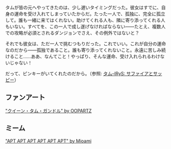<!-- title: タム・ガンドル -->
<!-- status: 生存 -->

タムが皆の元へやってきたのは、少し遅いタイミングだった。彼女はすでに、自身の運命を受け入れてしまっていたからだ。たった一人で、孤独に、完全に孤立して。誰も一緒に来てはくれない。助けてくれる人も、隣に寄り添ってくれる人もいない。すべてを、この一人で成し遂げなければならない――たとえ、複数人での攻略が必須とされるダンジョンでさえ、その例外ではないと？

それでも彼女は、ただ一人で挑むつもりだった。これでいい。これが自分の運命なのだから――孤独であること。誰も寄り添ってくれないこと。永遠に苦しみ続けること……ああ、なんてこと！やっぱり、そんな運命、受け入れられるわけないじゃない！

だって、ピンキーがいてくれたのだから。（参照: [タム–IRyS: サファイアとサッピー](#edge:irys-kronii)）

## ファンアート

["クイーン・タム・ガンドル" by OOPARTZ](https://x.com/Oopartzy/status/1902600564913139718)

## ミーム

["APT APT APT APT APT APT" by Mioami](https://x.com/Mioami_/status/1919358541783314913)

<!-- irys -->